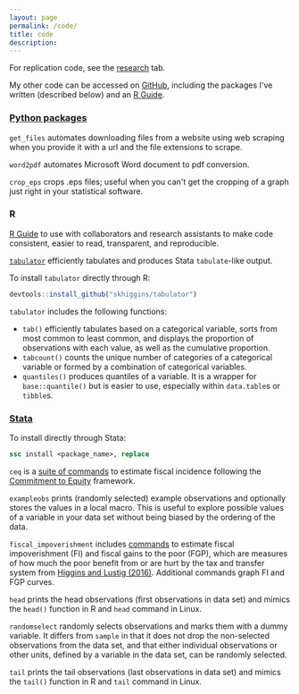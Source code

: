 ```yaml
---
layout: page
permalink: /code/
title: code
description: 
---
```


For replication code, see the [research](../research/) tab.

My other code can be accessed on [GitHub](https://github.com/skhiggins/), including the packages I've written (described below) and an [R Guide](https://github.com/skhiggins/R_guide).

### [Python packages](https://github.com/skhiggins/PythonTools/)

`get_files` automates downloading files from a website using web scraping when you provide it with a url and the file extensions to scrape.

`word2pdf` automates Microsoft Word document to pdf conversion.

`crop_eps` crops .eps files; useful when you can't get the cropping of a graph just right in your statistical software.

### R

[R Guide](https://github.com/skhiggins/R_guide) to use with collaborators and research assistants to make code consistent, easier to read, transparent, and reproducible.

[`tabulator`](https://github.com/skhiggins/tabulator) efficiently tabulates and produces Stata `tabulate`-like output. 

To install `tabulator` directly through R:
```r 
devtools::install_github("skhiggins/tabulator")
```

`tabulator` includes the following functions:
- `tab()` efficiently tabulates based on a categorical variable, sorts from most common to least common, and displays the proportion of observations with each value, as well as the cumulative proportion.
- `tabcount()` counts the unique number of categories of a categorical variable or formed by a combination of categorical variables.
- `quantiles()` produces quantiles of a variable. It is a wrapper for `base::quantile()` but is easier to use, especially within `data.table`s or `tibble`s.

### [Stata](https://github.com/skhiggins/StataTools)

To install directly through Stata:
```stata
ssc install <package_name>, replace
```

`ceq` is a [suite of commands](https://github.com/skhiggins/CEQStataPackage) to estimate fiscal incidence following the [Commitment to Equity](https://commitmentoequity.org/) framework.

`exampleobs` prints (randomly selected) example observations and optionally stores the values in a local macro. This is useful to explore possible values of a variable in your data set without being biased by the ordering of the data.

`fiscal_impoverishment` includes [commands](https://github.com/skhiggins/fiscal_impoverishment) to estimate fiscal impoverishment (FI) and fiscal gains to the poor (FGP), which are measures of how much the poor benefit from or are hurt by the tax and transfer system from [Higgins and Lustig (2016)](https://www.sciencedirect.com/science/article/pii/S0304387816300220). Additional commands graph FI and FGP curves. 

`head` prints the head observations (first observations in data set) and mimics the `head()` function in R and `head` command in Linux.

`randomselect` randomly selects observations and marks them with a dummy variable. It differs from `sample` in that it does not drop the non-selected observations from the data set, and that either individual observations or other units, defined by a variable in the data set, can be randomly selected.

`tail` prints the tail observations (last observations in data set) and mimics the `tail()` function in R and `tail` command in Linux.
​
